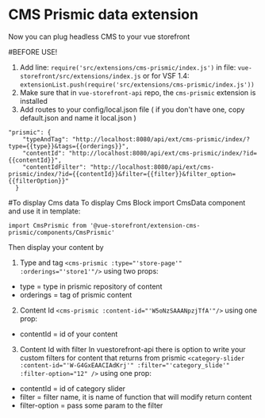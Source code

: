 # CMS Prismic data extension
Now you can plug headless CMS to your vue storefront

#BEFORE USE!
1. Add line: `require('src/extensions/cms-prismic/index.js')` in file: `vue-storefront/src/extensions/index.js`
or for VSF 1.4: `extensionList.push(require('src/extensions/cms-prismic/index.js'))`
2. Make sure that in `vue-storefront-api` repo, the `cms-prismic` extension is installed
3. Add routes to your config/local.json file ( if you don't have one, copy default.json and name it local.json )
```
"prismic": {
    "typeAndTag": "http://localhost:8080/api/ext/cms-prismic/index/?type={{type}}&tags={{orderings}}",
    "contentId": "http://localhost:8080/api/ext/cms-prismic/index/?id={{contentId}}",
    "contentIdFilter": "http://localhost:8080/api/ext/cms-prismic/index/?id={{contentId}}&filter={{filter}}&filter_option={{filterOption}}"
  }
```
#To display Cms data
To display Cms Block import CmsData component and use it in template:

`import CmsPrismic from '@vue-storefront/extension-cms-prismic/components/CmsPrismic'`

Then display your content by
1. Type and tag 
 `<cms-prismic :type="'store-page'" :orderings="'store1'"/>`
 using two props:
- type = type in prismic repository of content
- orderings = tag of prismic content

2. Content Id 
 `<cms-prismic :content-id="'W5oNzSAAANpzjTfA'"/>`
 using one prop:
- contentId = id of your content

3. Content Id with filter
In vuestorefront-api there is option to write your custom filters for content that returns from prismic 
 `<category-slider :content-id="'W-G4GxEAACIAdKrj'" :filter="'category_slide'" :filter-option="12" />`
 using one prop:
- contentId = id of category slider
- filter = filter name, it is name of function that will modify return content 
- filter-option = pass some param to the filter
```
